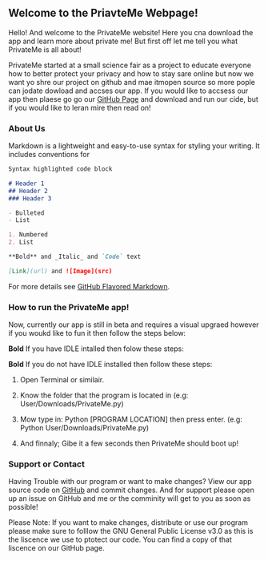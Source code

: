 
## Welcome to the PriavteMe Webpage!

Hello! And welcome to the PrivateMe website! Here you cna download the app and learn more about private me! But first off let me tell you what PrivateMe is all about!

PrivateMe started at a small science fair as a project to educate everyone how to better protect your privacy and how to stay sare online but now we want yo shre our project on github and mae itmopen source so more pople can jodate dowload and accses our app. If you would like to accsess our app then plaese go go our [GitHub Page](https://github.com/Topscientist/privateme.github.io/) and download and run our cide, but if you would like to leran mire then read on!

### About Us

Markdown is a lightweight and easy-to-use syntax for styling your writing. It includes conventions for

```markdown
Syntax highlighted code block

# Header 1
## Header 2
### Header 3

- Bulleted
- List

1. Numbered
2. List

**Bold** and _Italic_ and `Code` text

[Link](url) and ![Image](src)
```

For more details see [GitHub Flavored Markdown](https://guides.github.com/features/mastering-markdown/).

### How to run the PrivateMe app!

Now, currently our app is still in beta and requires a visual upgraed however if you woukd like to fun it then follow the steps below:

**Bold** If you have IDLE intalled then folow these steps:

**Bold** If you do not have IDLE installed then follow these steps:

1) Open Terminal or similair.

2) Know the folder that the program is located in (e.g: User/Downloads/PrivateMe.py)

3) Mow type in: Python [PROGRAM LOCATION] then press enter. (e.g: Python User/Downloads/PrivateMe.py)

4) And finnaly; Gibe it a few seconds then PrivateMe should boot up!

### Support or Contact

Having Trouble with our program or want to make changes?
View our app source code on [GitHub](https://github.com/Topscientist/privateme.github.io/) and commit changes. And for support please open up an issue on GitHub and me or the comminity will get to you as soon as possible!

Please Note: If you want to make changes, distribute or use our program please make sure to folllow the GNU General Public License v3.0 as this is the liscence we use to ptotect our code. You can find a copy of that liscence on our GitHub page.
